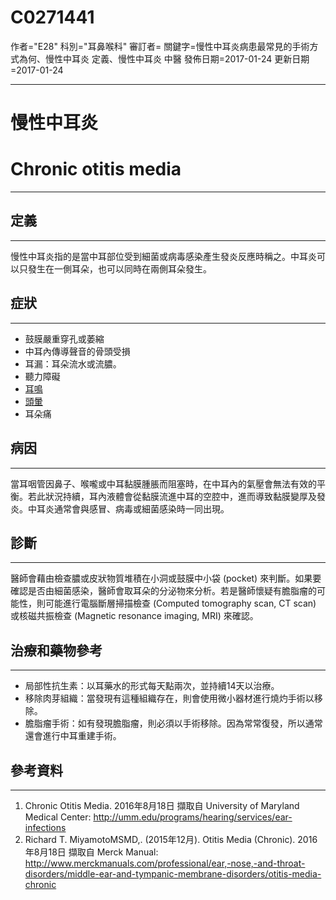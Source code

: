# C0271441
作者="E28"
科別="耳鼻喉科"
審訂者=
關鍵字=慢性中耳炎病患最常見的手術方式為何、慢性中耳炎 定義、慢性中耳炎 中醫
發佈日期=2017-01-24
更新日期=2017-01-24

----------
# 慢性中耳炎
# Chronic otitis media
----------
## 定義
----------

慢性中耳炎指的是當中耳部位受到細菌或病毒感染產生發炎反應時稱之。中耳炎可以只發生在一側耳朵，也可以同時在兩側耳朵發生。

## 症狀
----------
- 鼓膜嚴重穿孔或萎縮
- 中耳內傳導聲音的骨頭受損
- 耳漏：耳朵流水或流膿。
- 聽力障礙
- [耳鳴](C0040264-01)
- [頭暈](C0012833)
- 耳朵痛
## 病因
----------

當耳咽管因鼻子、喉嚨或中耳黏膜腫脹而阻塞時，在中耳內的氣壓會無法有效的平衡。若此狀況持續，耳內液體會從黏膜流進中耳的空腔中，進而導致黏膜變厚及發炎。中耳炎通常會與感冒、病毒或細菌感染時一同出現。

## 診斷
----------

醫師會藉由檢查膿或皮狀物質堆積在小洞或鼓膜中小袋 (pocket) 來判斷。如果要確認是否由細菌感染，醫師會取耳朵的分泌物來分析。若是醫師懷疑有膽脂瘤的可能性，則可能進行電腦斷層掃描檢查 (Computed tomography scan, CT scan) 或核磁共振檢查 (Magnetic resonance imaging, MRI) 來確認。

## 治療和藥物參考
----------
- 局部性抗生素：以耳藥水的形式每天點兩次，並持續14天以治療。
- 移除肉芽組織：當發現有這種組織存在，則會使用微小器材進行燒灼手術以移除。
- 膽脂瘤手術：如有發現膽脂瘤，則必須以手術移除。因為常常復發，所以通常還會進行中耳重建手術。
## 參考資料
----------
1. Chronic Otitis Media. 2016年8月18日 擷取自 University of Maryland Medical Center: 
  http://umm.edu/programs/hearing/services/ear-infections
2. Richard T. MiyamotoMSMD,. (2015年12月). Otitis Media (Chronic). 2016年8月18日 擷取自 Merck Manual: 
  http://www.merckmanuals.com/professional/ear,-nose,-and-throat-disorders/middle-ear-and-tympanic-membrane-disorders/otitis-media-chronic

